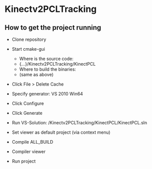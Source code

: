 Kinectv2PCLTracking
===================

How to get the project running
---

* Clone repository
* Start cmake-gui 
   * Where is the source code: 
   * {...}/Kinectv2PCLTracking/KinectPCL
   * Where to build the binaries:
   * (same as above)

* Click File > Delete Cache
* Specify generator: VS 2010 Win64
* Click Configure
* Click Generate
* Run VS-Solution: /Kinectv2PCLTracking/KinectPCL/KinectPCL.sln
* Set viewer as default project (via context menu)
* Compile ALL_BUILD
* Compiler viewer
* Run project
